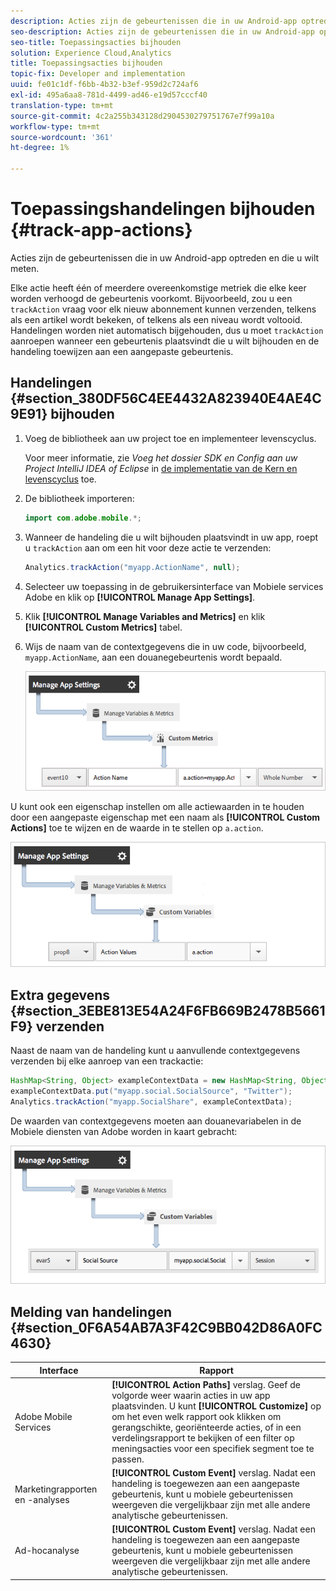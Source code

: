 ```yaml
---
description: Acties zijn de gebeurtenissen die in uw Android-app optreden en die u wilt meten.
seo-description: Acties zijn de gebeurtenissen die in uw Android-app optreden en die u wilt meten.
seo-title: Toepassingsacties bijhouden
solution: Experience Cloud,Analytics
title: Toepassingsacties bijhouden
topic-fix: Developer and implementation
uuid: fe01c1df-f6bb-4b32-b3ef-959d2c724af6
exl-id: 495a6aa8-781d-4499-ad46-e19d57cccf40
translation-type: tm+mt
source-git-commit: 4c2a255b343128d2904530279751767e7f99a10a
workflow-type: tm+mt
source-wordcount: '361'
ht-degree: 1%

---
```


# Toepassingshandelingen bijhouden {#track-app-actions}

Acties zijn de gebeurtenissen die in uw Android-app optreden en die u wilt meten.

Elke actie heeft één of meerdere overeenkomstige metriek die elke keer worden verhoogd de gebeurtenis voorkomt. Bijvoorbeeld, zou u een `trackAction` vraag voor elk nieuw abonnement kunnen verzenden, telkens als een artikel wordt bekeken, of telkens als een niveau wordt voltooid. Handelingen worden niet automatisch bijgehouden, dus u moet `trackAction` aanroepen wanneer een gebeurtenis plaatsvindt die u wilt bijhouden en de handeling toewijzen aan een aangepaste gebeurtenis.

## Handelingen {#section_380DF56C4EE4432A823940E4AE4C9E91} bijhouden

1. Voeg de bibliotheek aan uw project toe en implementeer levenscyclus.

   Voor meer informatie, zie *Voeg het dossier SDK en Config aan uw Project IntelliJ IDEA of Eclipse* in [de implementatie van de Kern en levenscyclus](/help/android/getting-started/dev-qs.md) toe.

1. De bibliotheek importeren:

   ```java
   import com.adobe.mobile.*;
   ```

1. Wanneer de handeling die u wilt bijhouden plaatsvindt in uw app, roept u `trackAction` aan om een hit voor deze actie te verzenden:

   ```java
   Analytics.trackAction("myapp.ActionName", null);
   ```

1. Selecteer uw toepassing in de gebruikersinterface van Mobiele services Adobe en klik op **[!UICONTROL Manage App Settings]**.
1. Klik **[!UICONTROL Manage Variables and Metrics]** en klik **[!UICONTROL Custom Metrics]** tabel.

1. Wijs de naam van de contextgegevens die in uw code, bijvoorbeeld, `myapp.ActionName`, aan een douanegebeurtenis wordt bepaald.

   ![](assets/map-event-context-data.png)

U kunt ook een eigenschap instellen om alle actiewaarden in te houden door een aangepaste eigenschap met een naam als **[!UICONTROL Custom Actions]** toe te wijzen en de waarde in te stellen op `a.action`.

![](assets/map-custom-prop.png)

## Extra gegevens {#section_3EBE813E54A24F6FB669B2478B5661F9} verzenden

Naast de naam van de handeling kunt u aanvullende contextgegevens verzenden bij elke aanroep van een trackactie:

```java
HashMap<String, Object> exampleContextData = new HashMap<String, Object>(); 
exampleContextData.put("myapp.social.SocialSource", "Twitter"); 
Analytics.trackAction("myapp.SocialShare", exampleContextData);
```

De waarden van contextgegevens moeten aan douanevariabelen in de Mobiele diensten van Adobe worden in kaart gebracht:

![](assets/map-variable-context-action.png)

## Melding van handelingen {#section_0F6A54AB7A3F42C9BB042D86A0FC4630}

| Interface | Rapport |
|--- |--- |
| Adobe Mobile Services | **[!UICONTROL Action Paths]** verslag.  Geef de volgorde weer waarin acties in uw app plaatsvinden. U kunt **[!UICONTROL Customize]** op om het even welk rapport ook klikken om gerangschikte, georiënteerde acties, of in een verdelingsrapport te bekijken of een filter op meningsacties voor een specifiek segment toe te passen. |
| Marketingrapporten en -analyses | **[!UICONTROL Custom Event]** verslag.  Nadat een handeling is toegewezen aan een aangepaste gebeurtenis, kunt u mobiele gebeurtenissen weergeven die vergelijkbaar zijn met alle andere analytische gebeurtenissen. |
| Ad-hocanalyse | **[!UICONTROL Custom Event]** verslag.  Nadat een handeling is toegewezen aan een aangepaste gebeurtenis, kunt u mobiele gebeurtenissen weergeven die vergelijkbaar zijn met alle andere analytische gebeurtenissen. |
